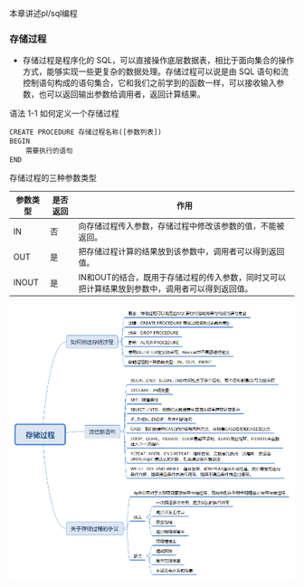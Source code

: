 本章讲述pl/sql编程

### 存储过程
- 存储过程是程序化的 SQL，可以直接操作底层数据表，相比于面向集合的操作方式，能够实现一些更复杂的数据处理。存储过程可以说是由 SQL 语句和流控制语句构成的语句集合，它和我们之前学到的函数一样，可以接收输入参数，也可以返回输出参数给调用者，返回计算结果。

语法 1-1 如何定义一个存储过程

```
CREATE PROCEDURE 存储过程名称([参数列表])
BEGIN
    需要执行的语句
END    
```
存储过程的三种参数类型

参数类型 | 是否返回 | 作用 |
--- | --- |--- |
IN | 否| 向存储过程传入参数，存储过程中修改该参数的值，不能被返回。|
OUT   | 是 |  把存储过程计算的结果放到该参数中，调用者可以得到返回值。 |
INOUT   | 是 | IN和OUT的结合，既用于存储过程的传入参数，同时又可以把计算结果放到参数中，调用者可以得到返回值。| 
 ![image](https://github.com/stormsc/sqlstudy/blob/master/img-sqlstudy/procedure.png)
